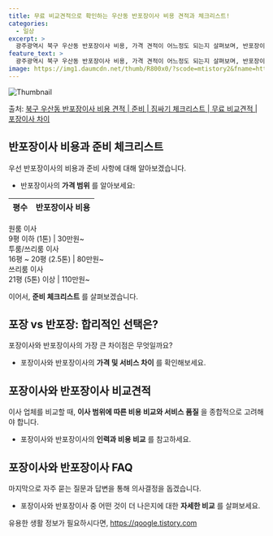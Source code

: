 ```yaml
---
title: 무료 비교견적으로 확인하는 우산동 반포장이사 비용 견적과 체크리스트!
categories:
  - 일상
excerpt: >
  광주광역시 북구 우산동 반포장이사 비용, 가격 견적이 어느정도 되는지 살펴보며, 반포장이사를 준비함에 있어 짐싸기 준비 체크리스트가 무엇인지 보겠습니다. 마지막으로 포장이사와 차이점을 통해 무료 비교견적으로 어떤 것이 더 합리적인 선택인지 공유 드립니다.북구 우산동 포장이사 견적 샘플 보기 👈 클릭북구 우산동 포장이사 가격 살펴보기 👈 클릭북구 우산동 반포장이사 평균 이사 비용평수북구 우산동 평균 이사 비용원룸 이사9평 이하 (1톤)30만원~투룸/쓰리룸 이사16평 ~ 20평 (2.5톤)80만원~쓰리룸 이사21평 (5톤) ~110만원~우리집 무료 이사견적 받기 👈 클릭포장 vs 반포장: 가장 큰 차이점이사의 두 가지 방식 중, 포장이사는 업체가 모든 짐을 포장하여 이동하는 반면, 반포장이사는 고객이 ..
feature_text: >
  광주광역시 북구 우산동 반포장이사 비용, 가격 견적이 어느정도 되는지 살펴보며, 반포장이사를 준비함에 있어 짐싸기 준비 체크리스트가 무엇인지 보겠습니다. 마지막으로 포장이사와 차이점을 통해 무료 비교견적으로 어떤 것이 더 합리적인 선택인지 공유 드립니다.북구 우산동 포장이사 견적 샘플 보기 👈 클릭북구 우산동 포장이사 가격 살펴보기 👈 클릭북구 우산동 반포장이사 평균 이사 비용평수북구 우산동 평균 이사 비용원룸 이사9평 이하 (1톤)30만원~투룸/쓰리룸 이사16평 ~ 20평 (2.5톤)80만원~쓰리룸 이사21평 (5톤) ~110만원~우리집 무료 이사견적 받기 👈 클릭포장 vs 반포장: 가장 큰 차이점이사의 두 가지 방식 중, 포장이사는 업체가 모든 짐을 포장하여 이동하는 반면, 반포장이사는 고객이 ..
image: https://img1.daumcdn.net/thumb/R800x0/?scode=mtistory2&fname=https%3A%2F%2Fblog.kakaocdn.net%2Fdn%2FDmcTn%2FbtsHcm8lHgR%2Fftc869an7ff7kSZomQml0k%2Fimg.webp
---
```


![Thumbnail](https://img1.daumcdn.net/thumb/R800x0/?scode=mtistory2&fname=https%3A%2F%2Fblog.kakaocdn.net%2Fdn%2FDmcTn%2FbtsHcm8lHgR%2Fftc869an7ff7kSZomQml0k%2Fimg.webp)

<p>출처: <a href="https://qoogle.tistory.com/9556" rel="dofollow">북구 우산동 반포장이사 비용 견적 | 준비 | 짐싸기 체크리스트 | 무료 비교견적 | 포장이사 차이</a> </p>

## 반포장이사 비용과 준비 체크리스트

우선 반포장이사의 비용과 준비 사항에 대해 알아보겠습니다.

  * 반포장이사의 **가격 범위** 를 알아보세요:

**평수** | **반포장이사 비용**  
---|---  
원룸 이사  
9평 이하 (1톤) | 30만원~  
투룸/쓰리룸 이사  
16평 ~ 20평 (2.5톤) | 80만원~  
쓰리룸 이사  
21평 (5톤) 이상 | 110만원~  
  


이어서, **준비 체크리스트** 를 살펴보겠습니다.

## 포장 vs 반포장: 합리적인 선택은?

포장이사와 반포장이사의 가장 큰 차이점은 무엇일까요?

  * 포장이사와 반포장이사의 **가격 및 서비스 차이** 를 확인해보세요.

## 포장이사와 반포장이사 비교견적

이사 업체를 비교할 때, **이사 범위에 따른 비용 비교와 서비스 품질** 을 종합적으로 고려해야 합니다.

  * 포장이사와 반포장이사의 **인력과 비용 비교** 를 참고하세요.

## 포장이사와 반포장이사 FAQ

마지막으로 자주 묻는 질문과 답변을 통해 의사결정을 돕겠습니다.

  * 포장이사와 반포장이사 중 어떤 것이 더 나은지에 대한 **자세한 비교** 를 살펴보세요.



 

유용한 생활 정보가 필요하시다면, <a href="https://qoogle.tistory.com" rel="dofollow">https://qoogle.tistory.com</a>


